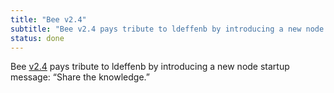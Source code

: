 ```yaml
---
title: "Bee v2.4"
subtitle: "Bee v2.4 pays tribute to ldeffenb by introducing a new node startup message: “Share the knowledge."
status: done
---
```


Bee [v2.4](https://github.com/ethersphere/bee/releases/tag/v2.4.0) pays tribute to ldeffenb by introducing a new node startup message: “Share the knowledge.”
